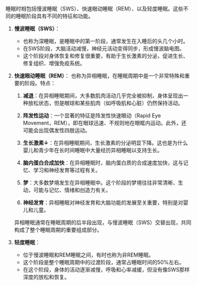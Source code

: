 睡眠时相包括慢波睡眠（SWS）、快速眼动睡眠（REM）、以及轻度睡眠。这些不同的睡眠阶段具有不同的特征和功能。

1. **慢波睡眠（SWS）**：
    
    - 也称为深睡眠，是睡眠中的第一阶段，通常发生在入睡后的头几个小时。
    - 在SWS阶段，大脑活动减慢，神经元活动变得同步，形成慢波脑电图。
    - 这个阶段对身体恢复和修复很重要，有助于生长激素的分泌，促进生长、修复组织、增强免疫系统。
2. **快速眼动睡眠（REM）**：
	也称为异相睡眠，在睡眠周期中是一个非常特殊和重要的阶段。特点：
	1. **减退**：在异相睡眠期间，大多数肌肉活动几乎完全被抑制，身体呈现出一种放松状态，但是眼球和某些肌肉（如呼吸肌和心脏）仍然保持活动。
	
	2. **阵发性运动**：一个显著的特征是阵发性快速眼动（Rapid Eye Movement，REM），即在眼球迅速、不规则地在眼眶内运动。此外，还可能会出现偶发性四肢运动。
	
	3. **生长激素↓**：在异相睡眠期间，生长激素的分泌明显下降。这也是为什么婴儿和青少年在长时间睡眠中大量经历异相睡眠以支持生长。
	
	4. **脑内蛋白合成加快**：在异相睡眠时，脑内蛋白质的合成速度加快，这与记忆、学习和神经发育等过程有关。
	
	5. **梦**：大多数梦境发生在异相睡眠中。这个阶段的梦境往往非常清晰、生动，可能与记忆、情绪和创造力有关。
	
	6. **神经发育**：异相睡眠对神经发育和大脑功能的发展至关重要，特别是对婴儿和儿童。
	
	异相睡眠通常在睡眠周期的后半段出现，与慢波睡眠（SWS）交替出现，共同构成了整个睡眠周期的重要组成部分。
	
3. **轻度睡眠**：
    
    - 位于慢波睡眠和REM睡眠之间，有时也称为非REM睡眠。
    - 这个阶段是整个睡眠周期中的过渡阶段，通常占睡眠时间的50%左右。
    - 在这个阶段，身体的活动逐渐减慢，呼吸和心率减缓，但没有像SWS那样深度的放松和恢复。
